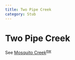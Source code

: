 ```yaml
---
title: Two Pipe Creek
category: Stub
---
```

# Two Pipe Creek
See [Mosquito Creek](Mosquito-Creek)<sup>[nw][]</sup>

[nw]: Names-Walt-1978
